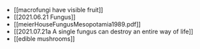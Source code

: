 - [[macrofungi have visible fruit]]
- [[2021.06.21 Fungus]]
- [[meierHouseFungusMesopotamia1989.pdf]]
- [[2021.07.21a A single fungus can destroy an entire way of life]]
- [[edible mushrooms]]
